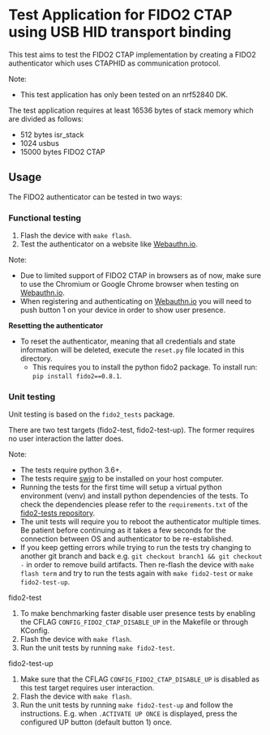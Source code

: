# Test Application for FIDO2 CTAP using USB HID transport binding

This test aims to test the FIDO2 CTAP implementation by creating a FIDO2
authenticator which uses CTAPHID as communication protocol.

Note:
* This test application has only been tested on an nrf52840 DK.

The test application requires at least 16536 bytes of stack memory which are
divided as follows:
* 512 bytes isr_stack
* 1024 usbus
* 15000 bytes FIDO2 CTAP

## Usage
The FIDO2 authenticator can be tested in two ways:

### Functional testing
1. Flash the device with `make flash`.
2. Test the authenticator on a website like [Webauthn.io](https://webauthn.io/).

Note:
* Due to limited support of FIDO2 CTAP in browsers as of now, make sure to use the
  Chromium or Google Chrome browser when testing on [Webauthn.io](https://webauthn.io/).
* When registering and authenticating on [Webauthn.io](https://webauthn.io/) you
will need to push button 1 on your device in order to show user presence.

**Resetting the authenticator**
* To reset the authenticator, meaning that all credentials and state information
will be deleted, execute the `reset.py` file located in this directory.
  * This requires you to install the python fido2 package. To install run:
    `pip install fido2==0.8.1`.

### Unit testing
Unit testing is based on the `fido2_tests` package.

There are two test targets (fido2-test, fido2-test-up). The former requires no user
interaction the latter does.

Note:
* The tests require python 3.6+.
* The tests require [swig](http://www.swig.org/) to be installed on your host computer.
* Running the tests for the first time will setup a virtual python environment (venv) and install python dependencies of the tests. To check the dependencies please refer to the `requirements.txt` of the [fido2-tests repository](https://github.com/solokeys/fido2-tests).
* The unit tests will require you to reboot the authenticator multiple times. Be patient before continuing as it takes a few seconds for the connection between OS and authenticator to be re-established.
* If you keep getting errors while trying to run the tests try changing to another git branch and back e.g. `git checkout branch1 && git checkout -` in order to remove build artifacts. Then re-flash the device with `make flash term` and try to run the tests again with `make fido2-test` or `make fido2-test-up`.

fido2-test

1. To make benchmarking faster disable user presence tests by enabling the CFLAG
   `CONFIG_FIDO2_CTAP_DISABLE_UP` in the Makefile or through KConfig.
2. Flash the device with `make flash`.
3. Run the unit tests by running `make fido2-test`.

fido2-test-up

1. Make sure that the CFLAG `CONFIG_FIDO2_CTAP_DISABLE_UP` is disabled as this test target
  requires user interaction.
2. Flash the device with `make flash`.
3. Run the unit tests by running `make fido2-test-up` and follow the instructions. E.g. when `.ACTIVATE UP ONCE` is displayed, press the configured UP button (default button 1) once.
